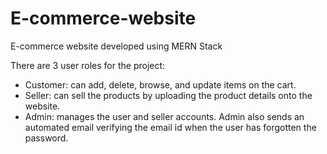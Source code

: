 # E-commerce-website
E-commerce website developed using MERN Stack

There are 3 user roles for the project:
- Customer: can add, delete, browse, and update items on the cart.
- Seller: can sell the products by uploading the product details onto the website.
- Admin: manages the user and seller accounts. Admin also sends an automated email verifying the email id when the user has forgotten the password.
